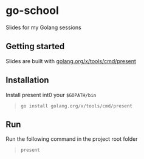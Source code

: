 # go-school
Slides for my Golang sessions

## Getting started

Slides are built with [golang.org/x/tools/cmd/present](https://pkg.go.dev/golang.org/x/tools/present)

## Installation

Install present int0 your `$GOPATH/bin`

> `go install golang.org/x/tools/cmd/present`

## Run

Run the following command in the project root folder

> `present`


